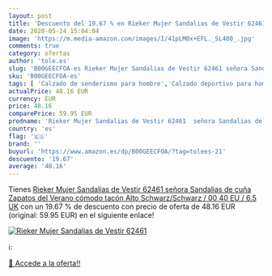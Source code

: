 ```yaml
---
layout: post
title: 'Descuento del 19.67 % en Rieker Mujer Sandalias de Vestir 62461  '
date: 2020-05-24 15:04:04
image: 'https://m.media-amazon.com/images/I/41pLM0x+EFL._SL400_.jpg'
comments: true
category: ofertas
author: 'tole.es'
slug: 'B00GEECFOA-es Rieker Mujer Sandalias de Vestir 62461 señora Sandalias de...'
sku: 'B00GEECFOA-es'
tags: [ 'Calzado de senderismo para hombre','Calzado deportivo para hombre','Chanclas y sandalias de piscina para hombre','Zapatillas de senderismo para hombre','Zapatillas y calzado deportivo para hombre','Zapatos','Zapatos para hombre','Zapatos y complementos','zapatos', ]
actualPrice: 48.16 EUR
currency: EUR
price: 48.16
comparePrice: 59.95 EUR
prodname: 'Rieker Mujer Sandalias de Vestir 62461  señora Sandalias de cuña  Zapatos del Verano cómodo tacón Alto Schwarz/Schwarz / 00 40 EU / 6.5 UK'
country: 'es'
flag: '🇪🇸'
brand: ''
buyurl: 'https://www.amazon.es/dp/B00GEECFOA/?tag=tolees-21'
descuento: '19.67'
average: '48.16'
---
```


Tienes [Rieker Mujer Sandalias de Vestir 62461  señora Sandalias de cuña  Zapatos del Verano cómodo tacón Alto Schwarz/Schwarz / 00 40 EU / 6.5 UK](https://www.amazon.es/dp/B00GEECFOA/?tag=tolees-21) con un 19.67 % de descuento con precio de oferta de 48.16 EUR (original: 59.95 EUR) en el siguiente enlace!

[![Rieker Mujer Sandalias de Vestir 62461  ](https://m.media-amazon.com/images/I/41pLM0x+EFL._SL400_.jpg)](https://www.amazon.es/dp/B00GEECFOA/?tag=tolees-21)

ℹ️:


[🛒 Accede a la oferta!!](https://www.amazon.es/dp/B00GEECFOA/?tag=tolees-21)
